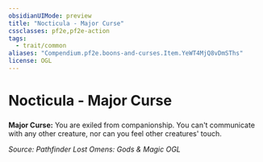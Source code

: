 ```yaml
---
obsidianUIMode: preview
title: "Nocticula - Major Curse"
cssclasses: pf2e,pf2e-action
tags:
  - trait/common
aliases: "Compendium.pf2e.boons-and-curses.Item.YeWT4MjQ8vDmSThs"
license: OGL
---
```

# Nocticula - Major Curse

### 






**Major Curse:** You are exiled from companionship. You can't communicate with any other creature, nor can you feel other creatures' touch.

*Source: Pathfinder Lost Omens: Gods & Magic*
*OGL*
